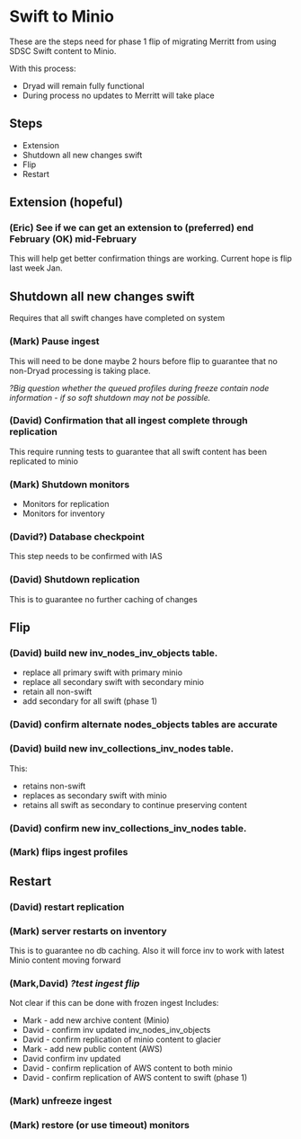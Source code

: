 # Swift to Minio
These are the steps need for phase 1 flip of migrating Merritt from using SDSC Swift content to Minio.

With this process:
* Dryad will remain fully functional
* During process no updates to Merritt will take place
## Steps
* Extension
* Shutdown all new changes swift
* Flip
* Restart
## Extension (hopeful)
### (Eric) See if we can get an extension to (preferred) end February (OK) mid-February

This will help get better confirmation things are working. Current hope is flip last week Jan.
## Shutdown all new changes swift
Requires that all swift changes have completed on system 
### (Mark) Pause ingest
This will need to be done maybe 2 hours before flip to guarantee that no non-Dryad processing is taking place.

_?Big question whether the queued profiles during freeze contain node information - if so soft shutdown may not be possible._
### (David) Confirmation that all ingest complete through replication
This require running tests to guarantee that all swift content has been replicated to minio
### (Mark) Shutdown monitors
* Monitors for replication
* Monitors for inventory
### (David?) Database checkpoint
This step needs to be confirmed with IAS
### (David) Shutdown replication
This is to guarantee no further caching of changes
## Flip
### (David) build new inv_nodes_inv_objects table.
* replace all primary swift with primary minio
* replace all secondary swift with secondary minio
* retain all non-swift
* add secondary for all swift (phase 1)
### (David) confirm alternate nodes_objects tables are accurate
### (David) build new inv_collections_inv_nodes table.
This:
* retains non-swift
* replaces as secondary swift with minio
* retains all swift as secondary to continue preserving content
### (David) confirm new inv_collections_inv_nodes table.
### (Mark) flips ingest profiles
## Restart
### (David) restart replication
### (Mark) server restarts on inventory
This is to guarantee no db caching. Also it will force inv to work with latest Minio content moving forward
### (Mark,David) _?test ingest flip_
Not clear if this can be done with frozen ingest
Includes:
* Mark - add new archive content (Minio)
* David - confirm inv updated inv_nodes_inv_objects
* David - confirm replication of minio content to glacier
* Mark - add new public content (AWS)
* David confirm inv updated
* David - confirm replication of AWS content to both minio
* David - confirm replication of AWS content to swift (phase 1)
### (Mark) unfreeze ingest
### (Mark) restore (or use timeout) monitors
